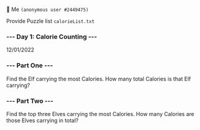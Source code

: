:man_dancing: Me ```(anonymous user #2449475)```

Provide Puzzle list ```calorieList.txt```

### --- Day 1: Calorie Counting ---

12/01/2022

### --- Part One ---

Find the Elf carrying the most Calories. 
How many total Calories is that Elf carrying?

### --- Part Two ---

Find the top three Elves carrying the most Calories. 
How many Calories are those Elves carrying in total?

